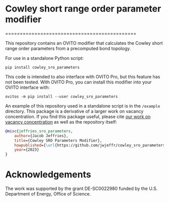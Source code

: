 # Cowley short range order parameter modifier
=============================================

This repository contains an OVITO modifier that calculates the Cowley short range order parameters from a precomputed bond topology.

For use in a standalone Python script:

``pip install cowley_sro_parameters``

This code is intended to also interface with OVITO Pro, but this feature has not been tested. With OVITO Pro, you can install this modifier into your OVITO interface with:

``ovitos -m pip install --user cowley_sro_parameters``

An example of this repository used in a standalone script is in the `/example` directory. This package is a derivative of a larger work on vacancy concentration. If you find this package useful, please cite [our work on vacancy concentration](https://arxiv.org/abs/2402.07324) as well as the repository itself:

```bibtex
@misc{jeffries_sro_parameters,
    author={Jacob Jeffries},
    title={Cowley SRO Parameters Modifier},
    howpublished={\url{https://github.com/jwjeffr/cowley_sro_parameters}},
    year={2023}
}
```

# Acknowledgements

The  work  was  supported  by  the  grant  DE-SC0022980 funded by the U.S. Department of Energy,  Office of Science.